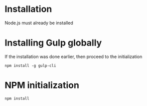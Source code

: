 # Installation
Node.js must already be installed

# Installing Gulp globally
If the installation was done earlier, then proceed to the initialization

```
npm install -g gulp-cli
```

# NPM initialization
```
npm install
```
